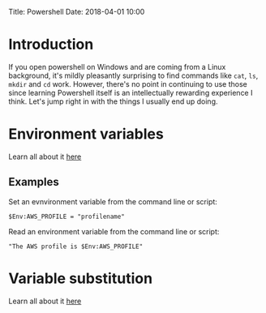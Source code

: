 Title: Powershell
Date: 2018-04-01 10:00

# Introduction

If you open powershell on Windows and are coming from a Linux background, it's mildly pleasantly surprising to find
commands like `cat`, `ls`, `mkdir` and `cd` work. However, there's no point in continuing to use those since learning
Powershell itself is an intellectually rewarding experience I think. Let's jump right in with the things I usually
end up doing.

# Environment variables

Learn all about it [here](https://docs.microsoft.com/en-us/powershell/module/microsoft.powershell.core/about/about_environment_variables?view=powershell-6)

## Examples

Set an evnvironment variable from the command line or script:

```
$Env:AWS_PROFILE = "profilename"
```

Read an environment variable from the command line or script:

```
"The AWS profile is $Env:AWS_PROFILE"
```

# Variable substitution

Learn all about it [here](https://kevinmarquette.github.io/2017-01-13-powershell-variable-substitution-in-strings/)








